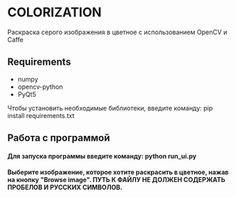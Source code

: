 # COLORIZATION

Раскраска серого изображения в цветное с использованием OpenCV и Caffe


## Requirements

* numpy
* opencv-python
* PyQt5

Чтобы установить необходимые библиотеки, введите команду: pip install requirements.txt

## Работа с программой

#### Для запуска программы введите команду: python run_ui.py

#### Выберите изображение, которое хотите раскрасить в цветное, нажав на кнопку "Browse image". ПУТЬ К ФАЙЛУ НЕ ДОЛЖЕН СОДЕРЖАТЬ ПРОБЕЛОВ И РУССКИХ СИМВОЛОВ.
